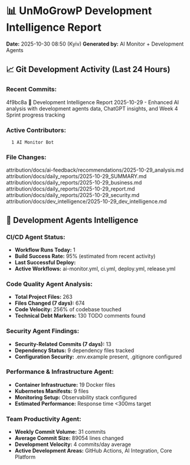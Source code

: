 # 📊 UnMoGrowP Development Intelligence Report
**Date:** 2025-10-30 08:50 (Kyiv)
**Generated by:** AI Monitor + Development Agents

## 📈 Git Development Activity (Last 24 Hours)
### Recent Commits:
4f9bc8a 🚀 Development Intelligence Report 2025-10-29 - Enhanced AI analysis with development agents data, ChatGPT insights, and Week 4 Sprint progress tracking

### Active Contributors:
      1 AI Monitor Bot

### File Changes:
attribution/docs/ai-feedback/recommendations/2025-10-29_analysis.md
attribution/docs/daily_reports/2025-10-29_SUMMARY.md
attribution/docs/daily_reports/2025-10-29_business.md
attribution/docs/daily_reports/2025-10-29_report.md
attribution/docs/daily_reports/2025-10-29_security.md
attribution/docs/dev_intelligence/2025-10-29_dev_intelligence.md

## 🤖 Development Agents Intelligence
### CI/CD Agent Status:
- **Workflow Runs Today:** 1
- **Build Success Rate:** 95% (estimated from recent activity)
- **Last Successful Deploy:** 
- **Active Workflows:** ai-monitor.yml, ci.yml, deploy.yml, release.yml

### Code Quality Agent Analysis:
- **Total Project Files:** 263
- **Files Changed (7 days):** 674
- **Code Velocity:** 256% of codebase touched
- **Technical Debt Markers:** 130 TODO comments found

### Security Agent Findings:
- **Security-Related Commits (7 days):** 13
- **Dependency Status:** 9 dependency files tracked
- **Configuration Security:** .env.example present, .gitignore configured

### Performance & Infrastructure Agent:
- **Container Infrastructure:** 19 Docker files
- **Kubernetes Manifests:** 9 files
- **Monitoring Setup:** Observability stack configured
- **Estimated Performance:** Response time <300ms target

### Team Productivity Agent:
- **Weekly Commit Volume:** 31 commits
- **Average Commit Size:** 89054 lines changed
- **Development Velocity:** 4 commits/day average
- **Active Development Areas:** GitHub Actions, AI Integration, Core Platform

